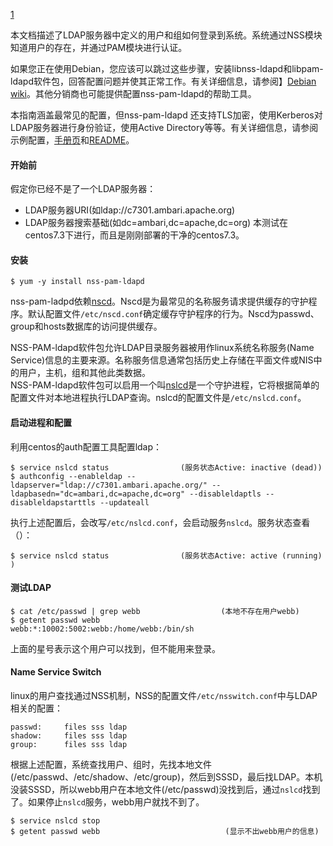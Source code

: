 [1](https://arthurdejong.org/nss-pam-ldapd/setup)  

本文档描述了LDAP服务器中定义的用户和组如何登录到系统。系统通过NSS模块知道用户的存在，并通过PAM模块进行认证。

如果您正在使用Debian，您应该可以跳过这些步骤，安装libnss-ldapd和libpam-ldapd软件包，回答配置问题并使其正常工作。有关详细信息，请参阅】[Debian wiki](http://wiki.debian.org/LDAP/NSS)。其他分销商也可能提供配置nss-pam-ldapd的帮助工具。

本指南涵盖最常见的配置，但nss-pam-ldapd 还支持TLS加密，使用Kerberos对LDAP服务器进行身份验证，使用Active Directory等等。有关详细信息，请参阅示例配置，[手册页](https://arthurdejong.org/nss-pam-ldapd/nslcd.conf.5)和[README](https://arthurdejong.org/nss-pam-ldapd/README)。

#### 开始前
假定你已经不是了一个LDAP服务器：
- LDAP服务器URI(如ldap://c7301.ambari.apache.org)
- LDAP服务器搜索基础(如dc=ambari,dc=apache,dc=org)
本测试在centos7.3下进行，而且是刚刚部署的干净的centos7.3。  

#### 安装
```
$ yum -y install nss-pam-ldapd
```
nss-pam-ladpd依赖[nscd](https://linux.die.net/man/8/nscd)。Nscd是为最常见的名称服务请求提供缓存的守护程序。默认配置文件`/etc/nscd.conf`确定缓存守护程序的行为。Nscd为passwd、group和hosts数据库的访问提供缓存。 

NSS-PAM-ldapd软件包允许LDAP目录服务器被用作linux系统名称服务(Name Service)信息的主要来源。名称服务信息通常包括历史上存储在平面文件或NIS中的用户，主机，组和其他此类数据。  
NSS-PAM-ldapd软件包可以启用一个叫[nslcd](https://linux.die.net/man/8/nslcd)是一个守护进程，它将根据简单的配置文件对本地进程执行LDAP查询。nslcd的配置文件是`/etc/nslcd.conf`。  

#### 启动进程和配置
利用centos的auth配置工具配置ldap：
```
$ service nslcd status                (服务状态Active: inactive (dead))
$ authconfig --enableldap --ldapserver="ldap://c7301.ambari.apache.org/" --ldapbasedn="dc=ambari,dc=apache,dc=org" --disableldaptls --disableldapstarttls --updateall
```
执行上述配置后，会改写`/etc/nslcd.conf`，会启动服务`nslcd`。服务状态查看（）：
```
$ service nslcd status                (服务状态Active: active (running) )
```
#### 测试LDAP
```
$ cat /etc/passwd | grep webb                  (本地不存在用户webb)
$ getent passwd webb
webb:*:10002:5002:webb:/home/webb:/bin/sh
```
上面的星号表示这个用户可以找到，但不能用来登录。  

#### Name Service Switch
linux的用户查找通过NSS机制，NSS的配置文件`/etc/nsswitch.conf`中与LDAP相关的配置：
```
passwd:     files sss ldap
shadow:     files sss ldap
group:      files sss ldap
```
根据上述配置，系统查找用户、组时，先找本地文件(/etc/passwd、/etc/shadow、/etc/group)，然后到SSSD，最后找LDAP。本机没装SSSD，所以webb用户在本地文件(/etc/passwd)没找到后，通过`nslcd`找到了。如果停止`nslcd`服务，webb用户就找不到了。  
```
$ service nslcd stop
$ getent passwd webb                            (显示不出webb用户的信息)
```